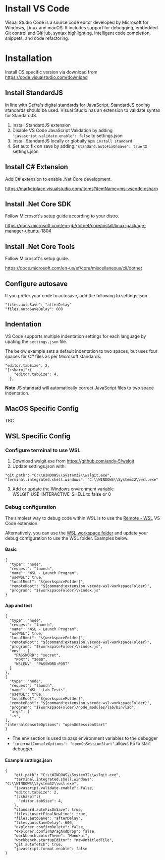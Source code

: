 # Install VS Code
Visual Studio Code is a source code editor developed by Microsoft for Windows, Linux and macOS. It includes support for debugging, embedded Git control and GitHub, syntax highlighting, intelligent code completion, snippets, and code refactoring.

# Installation
Install OS specific version via download from https://code.visualstudio.com/download

## Install StandardJS
In line with Defra's digital standards for JavaScript, StandardJS coding standards should be used.  Visual Studio has an extension to validate syntax for StandardJS.
1. Install StandardJS extension
1. Disable VS Code JavaScript Validation by adding `"javascript.validate.enable": false` to settings.json
1. Install StandardJS locally or globally
  `npm install standard`
1. Set auto fix on save by adding `"standard.autoFixOnSave": true` to settings.json

## Install C# Extension
Add C# extension to enable .Net Core development.

https://marketplace.visualstudio.com/items?itemName=ms-vscode.csharp

## Install .Net Core SDK
Follow Microsoft's setup guide according to your distro.  

https://docs.microsoft.com/en-gb/dotnet/core/install/linux-package-manager-ubuntu-1804

## Install .Net Core Tools
Follow Microsoft's setup guide.

https://docs.microsoft.com/en-us/ef/core/miscellaneous/cli/dotnet

## Configure autosave
If you prefer your code to autosave, add the following to settings.json.

```
"files.autoSave": "afterDelay"
"files.autoSaveDelay": 600
```

## Indentation
VS Code supports multiple indentation settings for each language by upating the `settings.json` file.  

The below example sets a default indentation to two spaces, but uses four spaces for C# files as per Microsoft standards.

```
"editor.tabSize": 2,
"[csharp]":{
    "editor.tabSize": 4,
  },
```

**Note** JS standard will automatically correct JavaScript files to two space indentation.

## MacOS Specific Config
TBC

## WSL Specific Config

### Configure terminal to use WSL
1. Download wslgit.exe from https://github.com/andy-5/wslgit
1. Update settings.json with:
  ```
  "git.path": "C:\\WINDOWS\\System32\\wslgit.exe",
  "terminal.integrated.shell.windows": "C:\\WINDOWS\\System32\\wsl.exe"
  ```
3. Add or update the Windows environment variable WSLGIT_USE_INTERACTIVE_SHELL to false or 0

### Debug configuration
The simplest way to debug code within WSL is to use the [Remote - WSL](https://marketplace.visualstudio.com/items?itemName=ms-vscode-remote.remote-wsl) VS Code extension.

Alternatively, you can use the [WSL workspace folder](https://marketplace.visualstudio.com/items?itemName=lfurzewaddock.vscode-wsl-workspacefolder) and update your debug configuration to use the WSL folder.  Examples below.

#### Basic
```
{
  "type": "node",
  "request": "launch",
  "name": "WSL - Launch Program",
  "useWSL": true,
  "localRoot": "${workspaceFolder}",
  "remoteRoot": "${command:extension.vscode-wsl-workspaceFolder}",
  "program": "${workspaceFolder}\\index.js"
}
```
#### App and test
```
{
  "type": "node",
  "request": "launch",
  "name": "WSL - Launch Program",
  "useWSL": true,
  "localRoot": "${workspaceFolder}",
  "remoteRoot": "${command:extension.vscode-wsl-workspaceFolder}",
  "program": "${workspaceFolder}\\index.js",
  "env" : {
    "PASSWORD": "secret",
    "PORT": "3000",
    "WSLENV": "PASSWORD:PORT"
  }
},
{
  "type": "node",
  "request": "launch",
  "name": "WSL - Lab Tests",
  "useWSL": true,
  "localRoot": "${workspaceFolder}",
  "remoteRoot": "${command:extension.vscode-wsl-workspaceFolder}",
  "program": "${workspaceFolder}/node_modules/lab/bin/lab",
  "args": [
  "-v",
],
"internalConsoleOptions": "openOnSessionStart"
}
```
- The env section is used to pass environment variables to the debugger
- `"internalConsoleOptions": "openOnSessionStart"` allows F5 to start debugger.

#### Example settings.json
```
{
    "git.path": "C:\\WINDOWS\\System32\\wslgit.exe",
    "terminal.integrated.shell.windows": "C:\\WINDOWS\\System32\\wsl.exe",
    "javascript.validate.enable": false,
    "editor.tabSize": 2,
    "[csharp]":{
      "editor.tabSize": 4,
    },
    "standard.autoFixOnSave": true,
    "files.insertFinalNewline": true,
    "files.autoSave": "afterDelay",
    "files.autoSaveDelay": 600,
    "explorer.confirmDelete": false,
    "explorer.confirmDragAndDrop": false,
    "workbench.colorTheme": "Monokai",
    "workbench.startupEditor": "newUntitledFile",
    "git.autofetch": true,
    "javascript.format.enable": false
}
```
